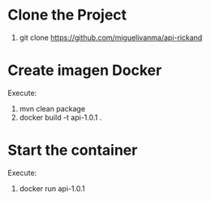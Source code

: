 # Clone the Project
1. git clone https://github.com/miguelivanma/api-rickand
# Create imagen Docker
Execute:
1. mvn clean package
2. docker build -t api-1.0.1 .
# Start the container
Execute:
1. docker run api-1.0.1